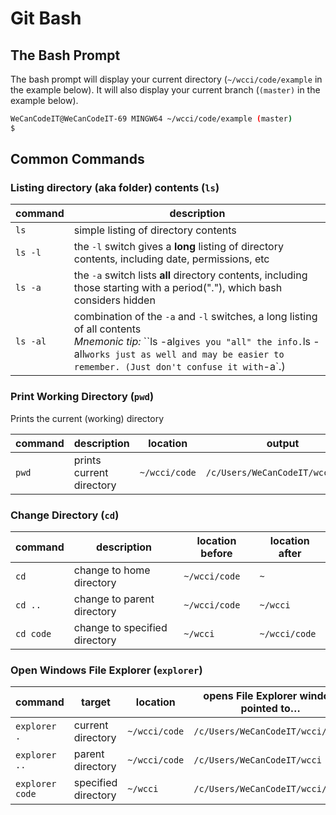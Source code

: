 # Git Bash

## The Bash Prompt

The bash prompt will display your current directory (`~/wcci/code/example` in the example below). It will also display your current branch (`(master)` in the example below).

```bash
WeCanCodeIT@WeCanCodeIT-69 MINGW64 ~/wcci/code/example (master)
$
```

## Common Commands

### Listing directory (aka folder) contents (`ls`)

|command	|description
|-------	|-----------
|`ls`		|simple listing of directory contents
|`ls -l`	|the `-l` switch gives a **long** listing of directory contents, including date, permissions, etc
|`ls -a`	|the `-a` switch lists **all** directory contents, including those starting with a period("."), which bash considers hidden
|`ls -al`	|combination of the `-a` and `-l` switches, a long listing of all contents<br>*Mnemonic tip:* ``ls -al` gives you "all" the info. `ls -all` works just as well and may be easier to remember. (Just don't confuse it with `-a`.)

### Print Working Directory (`pwd`)

Prints the current (working) directory

|command	|description				|location		|output
|-------	|-----------				|---------------|--------------
|`pwd`		|prints current directory	|`~/wcci/code`	|`/c/Users/WeCanCodeIT/wcci/code`

### Change Directory (`cd`)

|command	|description				|location before|location after
|-------	|-----------				|---------------|--------------
|`cd`		|change to home directory	|`~/wcci/code`	|`~`	
|`cd ..`	|change to parent directory	|`~/wcci/code`	|`~/wcci`
|`cd code`	|change to specified directory|`~/wcci`|`~/wcci/code`

### Open Windows File Explorer (`explorer`)

|command 		|target				|location		|opens File Explorer window pointed to…
|-----------	|-----------		|---------------|---------------------------------------
|`explorer .`	|current directory	|`~/wcci/code`	|`/c/Users/WeCanCodeIT/wcci/code`
|`explorer ..`	|parent directory	|`~/wcci/code`	|`/c/Users/WeCanCodeIT/wcci`
|`explorer code`|specified directory|`~/wcci`		|`/c/Users/WeCanCodeIT/wcci/code`
